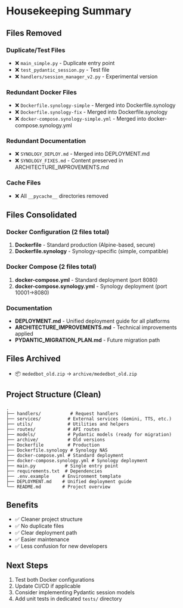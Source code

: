 # Housekeeping Summary

## Files Removed

### Duplicate/Test Files
- ❌ `main_simple.py` - Duplicate entry point
- ❌ `test_pydantic_session.py` - Test file
- ❌ `handlers/session_manager_v2.py` - Experimental version

### Redundant Docker Files
- ❌ `Dockerfile.synology-simple` - Merged into Dockerfile.synology
- ❌ `Dockerfile.synology-fix` - Merged into Dockerfile.synology
- ❌ `docker-compose.synology-simple.yml` - Merged into docker-compose.synology.yml

### Redundant Documentation
- ❌ `SYNOLOGY_DEPLOY.md` - Merged into DEPLOYMENT.md
- ❌ `SYNOLOGY_FIXES.md` - Content preserved in ARCHITECTURE_IMPROVEMENTS.md

### Cache Files
- ❌ All `__pycache__` directories removed

## Files Consolidated

### Docker Configuration (2 files total)
1. **Dockerfile** - Standard production (Alpine-based, secure)
2. **Dockerfile.synology** - Synology-specific (simple, compatible)

### Docker Compose (2 files total)
1. **docker-compose.yml** - Standard deployment (port 8080)
2. **docker-compose.synology.yml** - Synology deployment (port 10001→8080)

### Documentation
- **DEPLOYMENT.md** - Unified deployment guide for all platforms
- **ARCHITECTURE_IMPROVEMENTS.md** - Technical improvements applied
- **PYDANTIC_MIGRATION_PLAN.md** - Future migration path

## Files Archived
- 📦 `mededbot_old.zip` → `archive/mededbot_old.zip`

## Project Structure (Clean)
```
.
├── handlers/           # Request handlers
├── services/          # External services (Gemini, TTS, etc.)
├── utils/             # Utilities and helpers
├── routes/            # API routes
├── models/            # Pydantic models (ready for migration)
├── archive/           # Old versions
├── Dockerfile         # Production
├── Dockerfile.synology # Synology NAS
├── docker-compose.yml # Standard deployment
├── docker-compose.synology.yml # Synology deployment
├── main.py           # Single entry point
├── requirements.txt  # Dependencies
├── .env.example     # Environment template
├── DEPLOYMENT.md    # Unified deployment guide
└── README.md        # Project overview
```

## Benefits
- ✅ Cleaner project structure
- ✅ No duplicate files
- ✅ Clear deployment path
- ✅ Easier maintenance
- ✅ Less confusion for new developers

## Next Steps
1. Test both Docker configurations
2. Update CI/CD if applicable
3. Consider implementing Pydantic session models
4. Add unit tests in dedicated `tests/` directory
